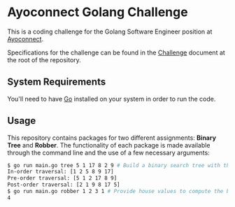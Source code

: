 # Ayoconnect Golang Challenge

This is a coding challenge for the Golang Software Engineer position at [Ayoconnect](https://ayoconnect.id).

Specifications for the challenge can be found in the [Challenge](https://github.com/bdavs3/Ben-Davis-Golang-Coding-Exercise-Golang-Software-Engineer/blob/master/Challenge.pdf) document at the root of the repository.

## System Requirements

You'll need to have [Go](https://golang.org/dl/) installed on your system in order to run the code.

## Usage

This repository contains packages for two different assignments: **Binary Tree** and **Robber**. The functionality of each package is made available through the command line and the use of a few necessary arguments:

```sh
$ go run main.go tree 5 1 17 8 2 9 # Build a binary search tree with the provided values (and automatically print the possible traversals)
In-order traversal: [1 2 5 8 9 17]
Pre-order traversal: [5 1 2 17 8 9]
Post-order traversal: [2 1 9 8 17 5]
$ go run main.go robber 1 2 3 1 # Provide house values to compute the best possible robbing route
4
```